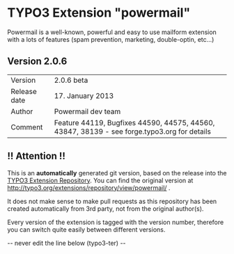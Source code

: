# TYPO3 Extension "powermail"
Powermail is a well-known, powerful and easy to use mailform extension with a lots of features (spam prevention, marketing, double-optin, etc...)

## Version 2.0.6




<table>
	<tr><td>Version</td><td>2.0.6 beta</td></tr>
	<tr><td>Release date</td><td>17. January 2013</td></tr>
	<tr><td>Author</td><td>Powermail dev team</td></tr>
	<tr><td>Comment</td><td>Feature 44119, Bugfixes 44590, 44575, 44560, 43847, 38139 - see forge.typo3.org for details</td></tr>
</table>

## !! Attention !!
This is an **automatically** generated git version, based on the release into the [TYPO3 Extension Repository](http://www.typo3.org/extensions/).
You can find the original version at http://typo3.org/extensions/repository/view/powermail/ .

It does not make sense to make pull requests as this repository has been created automatically from 3rd party, not from the original author(s).

Every version of the extension is tagged with the version number, therefore you can switch quite easily between different versions.


-- never edit the line below (typo3-ter) --